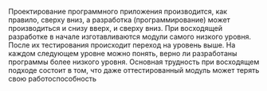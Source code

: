 Проектирование программного приложения производится, как правило, сверху вниз, а разработка (программирование) может производиться и снизу вверх, и сверху вниз.
При восходящей разработке в начале изготавливаются модули самого низкого уровня. После их тестирования происходит переход на уровень выше. На каждом следующем уровне можно понять, верно ли разработаны программы более низкого уровня. 
Основная трудность при восходящем подходе состоит в том, что даже оттестированный модуль может терять свою работоспособность 